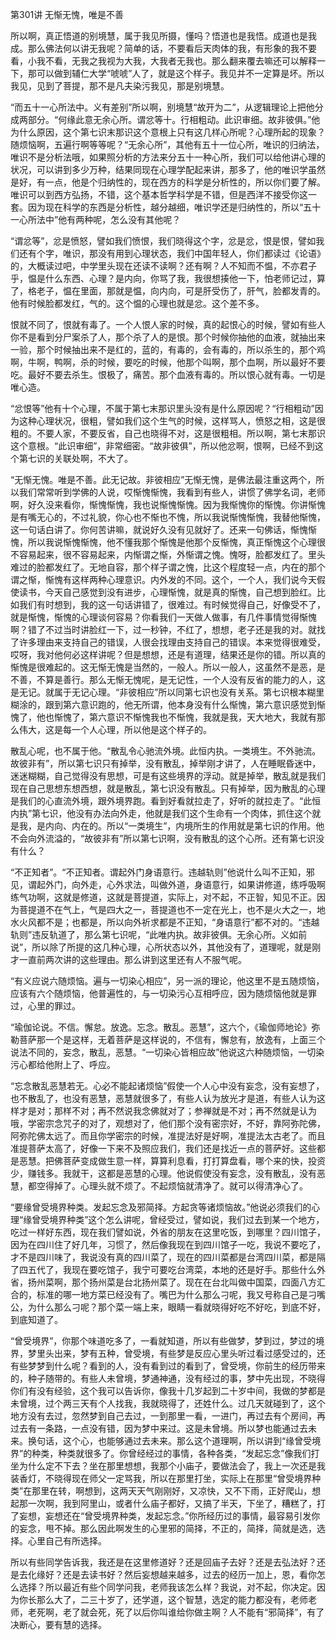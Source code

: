 第301讲 无惭无愧，唯是不善

所以啊，真正悟道的别境慧，属于我见所摄，懂吗？悟道也是我悟。成道也是我成。那么佛法何以讲无我呢？简单的话，不要看后天肉体的我，有形象的我不要看，小我不看，无我之我视为大我，大我者无我也。那么翻来覆去嘛还可以解释一下，那可以做到辅仁大学“唬唬”人了，就是这个样子。我见并不一定算是坏。所以我见，见到了菩提，那不是凡夫染污我见，那是别境慧。

“而五十一心所法中。义有差别”所以啊，别境慧“故开为二”，从逻辑理论上把他分成两部分。“何缘此意无余心所。谓忿等十。行相粗动。此识审细。故非彼俱。”他为什么原因，这个第七识末那识这个意根上只有这几样心所呢？心理所起的现象？随烦恼啊，五遍行啊等等呢？“无余心所”，其他有五十一位心所，唯识的归纳法，唯识不是分析法哦，如果照分析的方法来分五十一种心所，我们可以给他讲心理的状况，可以讲到多少万种，结果同现在心理学配起来讲，那多了，他的唯识学虽然是好，有一点，他是个归纳性的，现在西方的科学是分析性的，所以你们要了解。唯识可以到西方弘扬，不错，这个基本哲学科学是不错，但是西洋不接受你这一套。因为现在科学的东西是分析性，越分越细，唯识学还是归纳性的，所以“五十一心所法中”他有两种呢，怎么没有其他呢？

“谓忿等”，忿是愤怒，譬如我们愤恨，我们晓得这个字，忿是忿，恨是恨，譬如我们还有个字，唯识，那没有用到心理状态，我们中国年轻人，你们都读过《论语》的，大概读过吧，中学里头现在还读不读啊？还有啊？人不知而不愠，不亦君子乎，愠是什么东西、心理？是内向，你骂了我，我很想揍他一下，怕老师记过，算了，格老子，愠在里面，那就是愠，向内向，可是肝受伤了，肝气，脸都发青的。他有时候脸都发红，气的。这个愠的心理也就是忿。这个差不多。

恨就不同了，恨就有毒了。一个人恨人家的时候，真的起恨心的时候，譬如有些人你不是看到分尸案杀了人，那个杀了人的是恨。那个时候你抽他的血液，就抽出来一验，那个时候抽出来不是红的，蓝的，有毒的，会有毒的，所以杀生的，那个鸡啊，牛啊，鸭啊，杀的时候，要吃的时候，他那个叫啊，那个血啊，所以最好不要吃。最好不要去杀生。恨极了，痛苦。那个血液有毒的。所以恨心就有毒。一切是唯心造。

“忿恨等”他有十个心理，不属于第七末那识里头没有是什么原因呢？“行相粗动”因为这种心理状况，很粗，譬如我们这个生气的时候，这样骂人，愤怒之相，这是很粗的。不要人家，不要反省，自己也晓得不对，这是很粗相。所以啊，第七末那识这个意根。“此识审细”，非常细密。“故非彼俱”，所以他忿啊，恨啊，已经不到这个第七识的关联处啊，不大了。

“无惭无愧。唯是不善。此无记故。非彼相应”无惭无愧，是佛法最注重这两个，所以我们常常听到学佛的人说，哎惭愧惭愧，我看到有些人，讲惯了佛学名词，老师啊，好久没来看你，惭愧惭愧，我也说惭愧惭愧。因为我惭愧你的惭愧。你讲惭愧是有嘴无心的，不过礼貌，你心也不惭也不愧，所以我说惭愧惭愧，我替他惭愧，这一句话白讲了。你何苦讲嘛，就说好久没有见就好了。还来一句佛话，惭愧惭愧，所以我说惭愧惭愧，他不懂我那个惭愧是他那个反惭愧，真正惭愧这个心理很不容易起来，很不容易起来，内惭谓之惭，外惭谓之愧。愧呀，脸都发红了。里头难过的脸都发红了。无地自容，那个样子谓之愧，比这个程度轻一点，内在的那个谓之惭，惭愧有这样两种心理意识。内外发的不同。这个，一个人，我们说今天假使读书，今天自己感觉到没有进步，心理惭愧，就是真的惭愧，自己想到脸红。比如我们有时想到，我的这一句话讲错了，很难过。有时候觉得自己，好像受不了，就是惭愧，惭愧的心理谈何容易？你看我们一天做人做事，有几件事情觉得惭愧啊？错了不过当时讲脸红一下，过一秒钟，不红了，想想，老子还是我的对。就找了许多理由来支持自己的错误，人很会找理由支持自己的错误。本来觉得很难受，哎呀，我对他何必这样讲呢？但是想想，还是有道理，结果还是你的错。所以真的惭愧是很难起的。这无惭无愧是当然的，一般人。所以一般人，这虽然不是恶，是不善，不算是善行。那么无惭无愧呢，是无记性，一个人没有反省的能力的人，这是无记。就属于无记心理。“非彼相应”所以同第七识也没有关系。第七识根本糊里糊涂的，跟到第六意识跑的，他无所谓，他本身没有什么惭愧，第六意识感觉到惭愧了，他也惭愧了，第六意识不惭愧我也不惭愧，我就是我，天大地大，我就有那么伟大，这是每一个人心理，所以他是这个样子的。

散乱心呢，也不属于他。“散乱令心驰流外境。此恒内执。一类境生。不外驰流。故彼非有”，所以第七识只有掉举，没有散乱，掉举刚才讲了，人在睡眠昏迷中，迷迷糊糊，自己觉得没有思想，可是有这些境界的浮动。就是掉举，散乱就是我们现在自己思想东想西想，就是散乱，第七识没有散乱。只有掉举，因为散乱的心理是我们的心直流外境，跟外境界跑。看到好看就拉走了，好听的就拉走了。“此恒内执”第七识，他没有办法向外走，他就是我们这个生命有一个肉体，抓住这个就是我，是内向、内在的。所以“一类境生”，内境所生的作用就是第七识的作用。他不会向外流溢的，“故彼非有”所以第七识啊，没有散乱的这个心所。还有第七识没有什么？

“不正知者”。“不正知者。谓起外门身语意行。违越轨则”他说什么叫不正知，邪见，谓起外门，向外走，心外求法，叫做外道，身语意行，如果讲修道，练呼吸啊练气功啊，这就是修道，这就是菩提道，实际上，对不起，不正智，知见不正。因为菩提道不在气上，气是四大之一，菩提道也不一定在光上，也不是火大之一，地水火风都不是；也都是，所以向外祈求都是不正知，“身语意行”都不对的。“违越轨则”违反轨道了，那么第七识呢，“此唯内执。故非彼俱。无余心所。义如前说”，所以除了所提的这几种心理，心所状态以外，其他没有了，道理呢，就是刚才一直前两次讲的这些理由。那么讲到这里还有人不服气呢。

“有义应说六随烦恼。遍与一切染心相应”，另一派的理论，他这里不是五随烦恼，应该有六个随烦恼，他普遍性的，与一切染污心互相呼应，因为随烦恼他就是罪过，心里的罪过。

“瑜伽论说。不信。懈怠。放逸。忘念。散乱。恶慧”，这六个，《瑜伽师地论》弥勒菩萨那一个是这样，无着菩萨是这样说的，不信有，懈怠有，放逸有，上面三个说法不同的，妄念，散乱，恶慧。“一切染心皆相应故”他说这六种随烦恼，一切染污心都给他附上了、呼应。

“忘念散乱恶慧若无。心必不能起诸烦恼”假使一个人心中没有妄念，没有妄想了，也不散乱了，也没有恶慧，恶慧就很多了，有些人认为放光才是道，有些人认为这样才是对；那样不对；再不然说我念佛就对了；参禅就是不对；再不然就是认为哦，学密宗念咒子的对了，观想对了，他们那个没有密宗好，不好，靠阿弥陀佛，阿弥陀佛太远了。而且你学密宗的时候，准提法好是好啊，准提法太古老了。而且准提菩萨太高了，好像一下来不及照应我们，我们还是找近一点的菩萨好。这些都是恶慧。把佛菩萨变成做生意一样，算算利息看，打打算盘看，哪个来的快，投资少，赚钱多。我就干，这都是恶慧的心理。他说假使没有妄念，没有散乱，没有恶慧，都空得掉了。心理头就不烦了。不起烦恼就清净了。就可以得清净心了。

“要缘曾受境界种类。发起忘念及邪简择。方起贪等诸烦恼故。”他说必须我们的心理“缘曾受境界种类”这个怎么讲呢，曾经受过，譬如说，我们过去到某一个地方，吃过一样好东西，现在我们譬如说，外省的朋友在这里吃饭，到哪里？四川馆子，因为在四川住了好几年，习惯了，然后像我现在到四川馆子一吃，我说不要吃了，才不是四川味了，我说没有真的四川菜了，现在的四川菜都是台湾四川菜，都是隔了四五代了，我现在要吃馆子，我宁可要吃台湾菜，本地的还是好手。那些什么外省，扬州菜啊，那个扬州菜是台北扬州菜了。现在在台北叫做中国菜，四面八方汇合的，标准的哪一地方菜已经没有了。嘴巴为什么那么刁呢，我又号称自己是刁嘴公，为什么那么刁呢？那个菜一端上来，眼睛一看就晓得好吃不好吃，到底不好，到底知道了。

“曾受境界”，你那个味道吃多了，一看就知道，所以有些做梦，梦到过，梦过的境界，梦里头出来，梦有五种，曾受境，有些梦是反应心里头听过看过感受过的，还有些梦梦到什么呢？看到的人，没有看到过的看到了，曾受境，你前生的经历带来的，种子随带的。有些人未曾境，梦通神通，没有经过的事，梦中先出现，不晓得你们有没有经验，这个我可以告诉你，像我十几岁起到二十岁中间，我做的梦都是未曾境，过个两三天有个人找我，我就晓得了，还姓什么。过几天就碰到了，这个地方没有去过，忽然梦到自己去过，一到那里一看，一进门，再过去有个房间，再过去有一条路，一点没有错，因为梦中来过。这是未曾境。所以梦也能通过去未来。换句话，这个心，也能够通过去未来。那么这个道理啊，所以讲到“缘曾受境界”的种类，种类就很多了。你曾经经过的事情，各种各类，“发起忘念”像我们打坐为什么定不下去？坐在那里想想，我那个小庙子，要做法会了，我上一次还是我装香灯，不晓得现在师父一定骂我，所以在那里打坐，实际上在那里“曾受境界种类”在那里在转，啊想到，这两天天气刚刚好，又凉快，又不下雨，正好爬山，想起那一次啊，我到阿里山，或者什么庙子都好，又搞了半天，下坐了，糟糕了，打了妄想，妄想还在“曾受境界种类，发起忘念。”你所经历过的事情，最容易引发你的妄念，甩不掉。那么因此啊发生的心里邪的简择，不正的，简择，简就是选，选择。心里自己有所选择。

所以有些同学告诉我，我还是在这里修道好？还是回庙子去好？还是去弘法好？还是去化缘好？还是去读书好？然后妄想越来越多，过去的经历一加上，恩，看你怎么选择？所以最近有些个同学问我，老师我该怎么样？我说，对不起，你决定。因为你长那么大了，二三十岁了，还学道，这个智慧，选定的能力都没有，老师老师，老死啊，老了就会死，死了以后你叫谁给你做主啊？人不能有“邪简择”，有了决断心，要有慧的选择。


